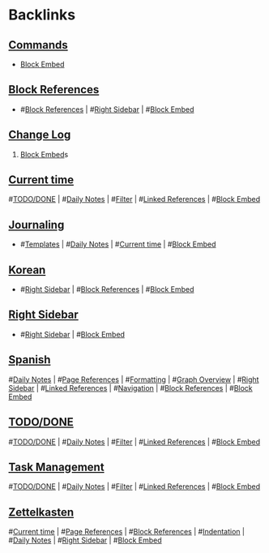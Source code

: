 
# Backlinks
## [ Commands](< Commands.md>)
- [Block Embed](<Block Embed.md>)

## [Block References](<Block References.md>)
- #[Block References](<Block References.md>) | #[Right Sidebar](<Right Sidebar.md>) | #[Block Embed](<Block Embed.md>)

## [Change Log](<Change Log.md>)
1. [Block Embed](<Block Embed.md>)s

## [Current time](<Current time.md>)
#[TODO/DONE](<TODO/DONE.md>) | #[Daily Notes](<Daily Notes.md>) | #[Filter](<Filter.md>) | #[Linked References](<Linked References.md>) | #[Block Embed](<Block Embed.md>)

## [Journaling](<Journaling.md>)
- #[Templates](<Templates.md>) | #[Daily Notes](<Daily Notes.md>) | #[Current time](<Current time.md>) | #[Block Embed](<Block Embed.md>)

## [Korean](<Korean.md>)
- #[Right Sidebar](<Right Sidebar.md>) | #[Block References](<Block References.md>) | #[Block Embed](<Block Embed.md>)

## [Right Sidebar](<Right Sidebar.md>)
- #[Right Sidebar](<Right Sidebar.md>) | #[Block Embed](<Block Embed.md>)

## [Spanish](<Spanish.md>)
#[Daily Notes](<Daily Notes.md>) | #[Page References](<Page References.md>) | #[Formatting](<Formatting.md>) | #[Graph Overview](<Graph Overview.md>) | #[Right Sidebar](<Right Sidebar.md>) | #[Linked References](<Linked References.md>) | #[Navigation](<Navigation.md>) | #[Block References](<Block References.md>) | #[Block Embed](<Block Embed.md>)

## [TODO/DONE](<TODO/DONE.md>)
#[TODO/DONE](<TODO/DONE.md>) | #[Daily Notes](<Daily Notes.md>) | #[Filter](<Filter.md>) | #[Linked References](<Linked References.md>) | #[Block Embed](<Block Embed.md>)

## [Task Management](<Task Management.md>)
#[TODO/DONE](<TODO/DONE.md>) | #[Daily Notes](<Daily Notes.md>) | #[Filter](<Filter.md>) | #[Linked References](<Linked References.md>) | #[Block Embed](<Block Embed.md>)

## [Zettelkasten](<Zettelkasten.md>)
#[Current time](<Current time.md>) | #[Page References](<Page References.md>) | #[Block References](<Block References.md>) | #[Indentation](<Indentation.md>) | #[Daily Notes](<Daily Notes.md>) | #[Right Sidebar](<Right Sidebar.md>) | #[Block Embed](<Block Embed.md>)

